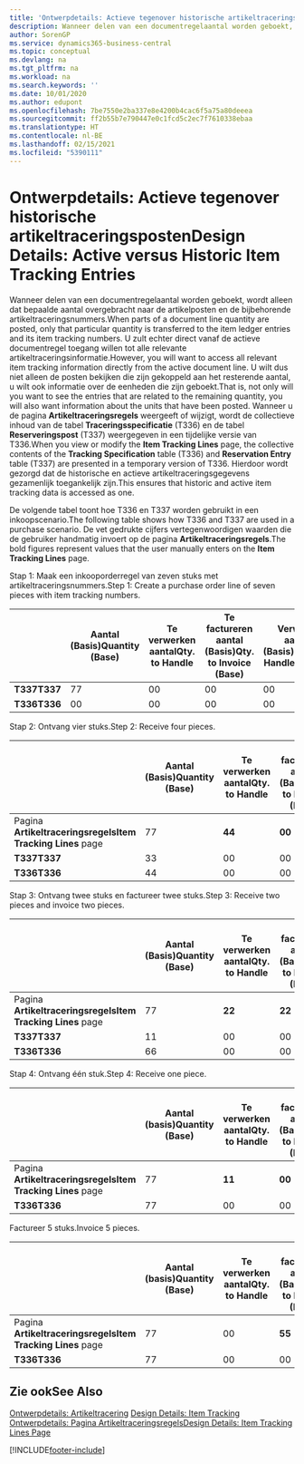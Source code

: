 ```yaml
---
title: 'Ontwerpdetails: Actieve tegenover historische artikeltraceringsposten | Microsoft Docs'
description: Wanneer delen van een documentregelaantal worden geboekt, wordt alleen dat bepaalde aantal overgebracht naar de artikelposten en de bijbehorende artikeltraceringsnummers. U zult echter direct vanaf de actieve documentregel toegang willen tot alle relevante artikeltraceringsinformatie. U wilt dus niet alleen de posten bekijken die zijn gekoppeld aan het resterende aantal, u wilt ook informatie over de eenheden die zijn geboekt. Wanneer u de pagina **Artikeltraceringsregels** weergeeft of wijzigt, wordt de collectieve inhoud van de tabel **Traceringsspecificatie** (T336) en de tabel **Reserveringspost** (T337) weergegeven in een tijdelijke versie van T336. Hierdoor wordt gezorgd dat de historische en actieve artikeltraceringsgegevens gezamenlijk toegankelijk zijn.
author: SorenGP
ms.service: dynamics365-business-central
ms.topic: conceptual
ms.devlang: na
ms.tgt_pltfrm: na
ms.workload: na
ms.search.keywords: ''
ms.date: 10/01/2020
ms.author: edupont
ms.openlocfilehash: 7be7550e2ba337e8e4200b4cac6f5a75a80deeea
ms.sourcegitcommit: ff2b55b7e790447e0c1fcd5c2ec7f7610338ebaa
ms.translationtype: HT
ms.contentlocale: nl-BE
ms.lasthandoff: 02/15/2021
ms.locfileid: "5390111"
---
```

# <a name="design-details-active-versus-historic-item-tracking-entries"></a><span data-ttu-id="1c6c6-107">Ontwerpdetails: Actieve tegenover historische artikeltraceringsposten</span><span class="sxs-lookup"><span data-stu-id="1c6c6-107">Design Details: Active versus Historic Item Tracking Entries</span></span>
<span data-ttu-id="1c6c6-108">Wanneer delen van een documentregelaantal worden geboekt, wordt alleen dat bepaalde aantal overgebracht naar de artikelposten en de bijbehorende artikeltraceringsnummers.</span><span class="sxs-lookup"><span data-stu-id="1c6c6-108">When parts of a document line quantity are posted, only that particular quantity is transferred to the item ledger entries and its item tracking numbers.</span></span> <span data-ttu-id="1c6c6-109">U zult echter direct vanaf de actieve documentregel toegang willen tot alle relevante artikeltraceringsinformatie.</span><span class="sxs-lookup"><span data-stu-id="1c6c6-109">However, you will want to access all relevant item tracking information directly from the active document line.</span></span> <span data-ttu-id="1c6c6-110">U wilt dus niet alleen de posten bekijken die zijn gekoppeld aan het resterende aantal, u wilt ook informatie over de eenheden die zijn geboekt.</span><span class="sxs-lookup"><span data-stu-id="1c6c6-110">That is, not only will you want to see the entries that are related to the remaining quantity, you will also want information about the units that have been posted.</span></span> <span data-ttu-id="1c6c6-111">Wanneer u de pagina **Artikeltraceringsregels** weergeeft of wijzigt, wordt de collectieve inhoud van de tabel **Traceringsspecificatie** (T336) en de tabel **Reserveringspost** (T337) weergegeven in een tijdelijke versie van T336.</span><span class="sxs-lookup"><span data-stu-id="1c6c6-111">When you view or modify the **Item Tracking Lines** page, the collective contents of the **Tracking Specification** table (T336) and **Reservation Entry** table (T337) are presented in a temporary version of T336.</span></span> <span data-ttu-id="1c6c6-112">Hierdoor wordt gezorgd dat de historische en actieve artikeltraceringsgegevens gezamenlijk toegankelijk zijn.</span><span class="sxs-lookup"><span data-stu-id="1c6c6-112">This ensures that historic and active item tracking data is accessed as one.</span></span>  

 <span data-ttu-id="1c6c6-113">De volgende tabel toont hoe T336 en T337 worden gebruikt in een inkoopscenario.</span><span class="sxs-lookup"><span data-stu-id="1c6c6-113">The following table shows how T336 and T337 are used in a purchase scenario.</span></span> <span data-ttu-id="1c6c6-114">De vet gedrukte cijfers vertegenwoordigen waarden die de gebruiker handmatig invoert op de pagina **Artikeltraceringsregels**.</span><span class="sxs-lookup"><span data-stu-id="1c6c6-114">The bold figures represent values that the user manually enters on the **Item Tracking Lines** page.</span></span>  

 <span data-ttu-id="1c6c6-115">Stap 1: Maak een inkooporderregel van zeven stuks met artikeltraceringsnummers.</span><span class="sxs-lookup"><span data-stu-id="1c6c6-115">Step 1: Create a purchase order line of seven pieces with item tracking numbers.</span></span>  

||<span data-ttu-id="1c6c6-116">**Aantal (Basis)**</span><span class="sxs-lookup"><span data-stu-id="1c6c6-116">**Quantity (Base)**</span></span>|<span data-ttu-id="1c6c6-117">**Te verwerken aantal**</span><span class="sxs-lookup"><span data-stu-id="1c6c6-117">**Qty. to Handle**</span></span>|<span data-ttu-id="1c6c6-118">**Te factureren aantal (Basis)**</span><span class="sxs-lookup"><span data-stu-id="1c6c6-118">**Qty. to Invoice (Base)**</span></span>|<span data-ttu-id="1c6c6-119">**Verwerkt aantal (Basis)**</span><span class="sxs-lookup"><span data-stu-id="1c6c6-119">**Quantity Handled (Base)**</span></span>|<span data-ttu-id="1c6c6-120">**Gefactureerd aantal (Basis)**</span><span class="sxs-lookup"><span data-stu-id="1c6c6-120">**Quantity Invoiced (Base)**</span></span>|  
|-|----------------------------------------------|--------------------------------------------|------------------------------------------------------|-------------------------------------------------------|--------------------------------------------------------|  
|<span data-ttu-id="1c6c6-121">**T337**</span><span class="sxs-lookup"><span data-stu-id="1c6c6-121">**T337**</span></span>|<span data-ttu-id="1c6c6-122">7</span><span class="sxs-lookup"><span data-stu-id="1c6c6-122">7</span></span>|<span data-ttu-id="1c6c6-123">0</span><span class="sxs-lookup"><span data-stu-id="1c6c6-123">0</span></span>|<span data-ttu-id="1c6c6-124">0</span><span class="sxs-lookup"><span data-stu-id="1c6c6-124">0</span></span>|<span data-ttu-id="1c6c6-125">0</span><span class="sxs-lookup"><span data-stu-id="1c6c6-125">0</span></span>|<span data-ttu-id="1c6c6-126">0</span><span class="sxs-lookup"><span data-stu-id="1c6c6-126">0</span></span>|  
|<span data-ttu-id="1c6c6-127">**T336**</span><span class="sxs-lookup"><span data-stu-id="1c6c6-127">**T336**</span></span>|<span data-ttu-id="1c6c6-128">0</span><span class="sxs-lookup"><span data-stu-id="1c6c6-128">0</span></span>|<span data-ttu-id="1c6c6-129">0</span><span class="sxs-lookup"><span data-stu-id="1c6c6-129">0</span></span>|<span data-ttu-id="1c6c6-130">0</span><span class="sxs-lookup"><span data-stu-id="1c6c6-130">0</span></span>|<span data-ttu-id="1c6c6-131">0</span><span class="sxs-lookup"><span data-stu-id="1c6c6-131">0</span></span>|<span data-ttu-id="1c6c6-132">0</span><span class="sxs-lookup"><span data-stu-id="1c6c6-132">0</span></span>|  

 <span data-ttu-id="1c6c6-133">Stap 2: Ontvang vier stuks.</span><span class="sxs-lookup"><span data-stu-id="1c6c6-133">Step 2: Receive four pieces.</span></span>  

||<span data-ttu-id="1c6c6-134">**Aantal (Basis)**</span><span class="sxs-lookup"><span data-stu-id="1c6c6-134">**Quantity (Base)**</span></span>|<span data-ttu-id="1c6c6-135">**Te verwerken aantal**</span><span class="sxs-lookup"><span data-stu-id="1c6c6-135">**Qty. to Handle**</span></span>|<span data-ttu-id="1c6c6-136">**Te factureren aantal (Basis)**</span><span class="sxs-lookup"><span data-stu-id="1c6c6-136">**Qty. to Invoice (Base)**</span></span>|<span data-ttu-id="1c6c6-137">**Verwerkt aantal (Basis)**</span><span class="sxs-lookup"><span data-stu-id="1c6c6-137">**Quantity Handled (Base)**</span></span>|<span data-ttu-id="1c6c6-138">**Gefactureerd aantal (Basis)**</span><span class="sxs-lookup"><span data-stu-id="1c6c6-138">**Quantity Invoiced (Base)**</span></span>|  
|-|----------------------------------------------|--------------------------------------------|------------------------------------------------------|-------------------------------------------------------|--------------------------------------------------------|  
|<span data-ttu-id="1c6c6-139">Pagina **Artikeltraceringsregels**</span><span class="sxs-lookup"><span data-stu-id="1c6c6-139">**Item Tracking Lines** page</span></span>|<span data-ttu-id="1c6c6-140">7</span><span class="sxs-lookup"><span data-stu-id="1c6c6-140">7</span></span>|<span data-ttu-id="1c6c6-141">**4**</span><span class="sxs-lookup"><span data-stu-id="1c6c6-141">**4**</span></span>|<span data-ttu-id="1c6c6-142">**0**</span><span class="sxs-lookup"><span data-stu-id="1c6c6-142">**0**</span></span>|<span data-ttu-id="1c6c6-143">0</span><span class="sxs-lookup"><span data-stu-id="1c6c6-143">0</span></span>|<span data-ttu-id="1c6c6-144">0</span><span class="sxs-lookup"><span data-stu-id="1c6c6-144">0</span></span>|  
|<span data-ttu-id="1c6c6-145">**T337**</span><span class="sxs-lookup"><span data-stu-id="1c6c6-145">**T337**</span></span>|<span data-ttu-id="1c6c6-146">3</span><span class="sxs-lookup"><span data-stu-id="1c6c6-146">3</span></span>|<span data-ttu-id="1c6c6-147">0</span><span class="sxs-lookup"><span data-stu-id="1c6c6-147">0</span></span>|<span data-ttu-id="1c6c6-148">0</span><span class="sxs-lookup"><span data-stu-id="1c6c6-148">0</span></span>|<span data-ttu-id="1c6c6-149">0</span><span class="sxs-lookup"><span data-stu-id="1c6c6-149">0</span></span>|<span data-ttu-id="1c6c6-150">0</span><span class="sxs-lookup"><span data-stu-id="1c6c6-150">0</span></span>|  
|<span data-ttu-id="1c6c6-151">**T336**</span><span class="sxs-lookup"><span data-stu-id="1c6c6-151">**T336**</span></span>|<span data-ttu-id="1c6c6-152">4</span><span class="sxs-lookup"><span data-stu-id="1c6c6-152">4</span></span>|<span data-ttu-id="1c6c6-153">0</span><span class="sxs-lookup"><span data-stu-id="1c6c6-153">0</span></span>|<span data-ttu-id="1c6c6-154">0</span><span class="sxs-lookup"><span data-stu-id="1c6c6-154">0</span></span>|<span data-ttu-id="1c6c6-155">4</span><span class="sxs-lookup"><span data-stu-id="1c6c6-155">4</span></span>|<span data-ttu-id="1c6c6-156">0</span><span class="sxs-lookup"><span data-stu-id="1c6c6-156">0</span></span>|  

 <span data-ttu-id="1c6c6-157">Stap 3: Ontvang twee stuks en factureer twee stuks.</span><span class="sxs-lookup"><span data-stu-id="1c6c6-157">Step 3: Receive two pieces and invoice two pieces.</span></span>  

||<span data-ttu-id="1c6c6-158">**Aantal (Basis)**</span><span class="sxs-lookup"><span data-stu-id="1c6c6-158">**Quantity (Base)**</span></span>|<span data-ttu-id="1c6c6-159">**Te verwerken aantal**</span><span class="sxs-lookup"><span data-stu-id="1c6c6-159">**Qty. to Handle**</span></span>|<span data-ttu-id="1c6c6-160">**Te factureren aantal (Basis)**</span><span class="sxs-lookup"><span data-stu-id="1c6c6-160">**Qty. to Invoice (Base)**</span></span>|<span data-ttu-id="1c6c6-161">**Verwerkt aantal (Basis)**</span><span class="sxs-lookup"><span data-stu-id="1c6c6-161">**Quantity Handled (Base)**</span></span>|<span data-ttu-id="1c6c6-162">**Gefactureerd aantal (Basis)**</span><span class="sxs-lookup"><span data-stu-id="1c6c6-162">**Quantity Invoiced (Base)**</span></span>|  
|-|----------------------------------------------|--------------------------------------------|------------------------------------------------------|-------------------------------------------------------|--------------------------------------------------------|  
|<span data-ttu-id="1c6c6-163">Pagina **Artikeltraceringsregels**</span><span class="sxs-lookup"><span data-stu-id="1c6c6-163">**Item Tracking Lines** page</span></span>|<span data-ttu-id="1c6c6-164">7</span><span class="sxs-lookup"><span data-stu-id="1c6c6-164">7</span></span>|<span data-ttu-id="1c6c6-165">**2**</span><span class="sxs-lookup"><span data-stu-id="1c6c6-165">**2**</span></span>|<span data-ttu-id="1c6c6-166">**2**</span><span class="sxs-lookup"><span data-stu-id="1c6c6-166">**2**</span></span>|<span data-ttu-id="1c6c6-167">4</span><span class="sxs-lookup"><span data-stu-id="1c6c6-167">4</span></span>|<span data-ttu-id="1c6c6-168">0</span><span class="sxs-lookup"><span data-stu-id="1c6c6-168">0</span></span>|  
|<span data-ttu-id="1c6c6-169">**T337**</span><span class="sxs-lookup"><span data-stu-id="1c6c6-169">**T337**</span></span>|<span data-ttu-id="1c6c6-170">1</span><span class="sxs-lookup"><span data-stu-id="1c6c6-170">1</span></span>|<span data-ttu-id="1c6c6-171">0</span><span class="sxs-lookup"><span data-stu-id="1c6c6-171">0</span></span>|<span data-ttu-id="1c6c6-172">0</span><span class="sxs-lookup"><span data-stu-id="1c6c6-172">0</span></span>|<span data-ttu-id="1c6c6-173">0</span><span class="sxs-lookup"><span data-stu-id="1c6c6-173">0</span></span>|<span data-ttu-id="1c6c6-174">0</span><span class="sxs-lookup"><span data-stu-id="1c6c6-174">0</span></span>|  
|<span data-ttu-id="1c6c6-175">**T336**</span><span class="sxs-lookup"><span data-stu-id="1c6c6-175">**T336**</span></span>|<span data-ttu-id="1c6c6-176">6</span><span class="sxs-lookup"><span data-stu-id="1c6c6-176">6</span></span>|<span data-ttu-id="1c6c6-177">0</span><span class="sxs-lookup"><span data-stu-id="1c6c6-177">0</span></span>|<span data-ttu-id="1c6c6-178">0</span><span class="sxs-lookup"><span data-stu-id="1c6c6-178">0</span></span>|<span data-ttu-id="1c6c6-179">6</span><span class="sxs-lookup"><span data-stu-id="1c6c6-179">6</span></span>|<span data-ttu-id="1c6c6-180">2</span><span class="sxs-lookup"><span data-stu-id="1c6c6-180">2</span></span>|  

 <span data-ttu-id="1c6c6-181">Stap 4: Ontvang één stuk.</span><span class="sxs-lookup"><span data-stu-id="1c6c6-181">Step 4: Receive one piece.</span></span>  

||<span data-ttu-id="1c6c6-182">**Aantal (basis)**</span><span class="sxs-lookup"><span data-stu-id="1c6c6-182">**Quantity (Base)**</span></span>|<span data-ttu-id="1c6c6-183">**Te verwerken aantal**</span><span class="sxs-lookup"><span data-stu-id="1c6c6-183">**Qty. to Handle**</span></span>|<span data-ttu-id="1c6c6-184">**Te factureren aantal (Basis)**</span><span class="sxs-lookup"><span data-stu-id="1c6c6-184">**Qty. to Invoice (Base)**</span></span>|<span data-ttu-id="1c6c6-185">**Verwerkt aantal (Basis)**</span><span class="sxs-lookup"><span data-stu-id="1c6c6-185">**Quantity Handled (Base)**</span></span>|<span data-ttu-id="1c6c6-186">**Gefactureerd aantal (Basis)**</span><span class="sxs-lookup"><span data-stu-id="1c6c6-186">**Quantity Invoiced (Base)**</span></span>|  
|-|----------------------------------------------|--------------------------------------------|------------------------------------------------------|-------------------------------------------------------|--------------------------------------------------------|  
|<span data-ttu-id="1c6c6-187">Pagina **Artikeltraceringsregels**</span><span class="sxs-lookup"><span data-stu-id="1c6c6-187">**Item Tracking Lines** page</span></span>|<span data-ttu-id="1c6c6-188">7</span><span class="sxs-lookup"><span data-stu-id="1c6c6-188">7</span></span>|<span data-ttu-id="1c6c6-189">**1**</span><span class="sxs-lookup"><span data-stu-id="1c6c6-189">**1**</span></span>|<span data-ttu-id="1c6c6-190">**0**</span><span class="sxs-lookup"><span data-stu-id="1c6c6-190">**0**</span></span>|<span data-ttu-id="1c6c6-191">6</span><span class="sxs-lookup"><span data-stu-id="1c6c6-191">6</span></span>|<span data-ttu-id="1c6c6-192">2</span><span class="sxs-lookup"><span data-stu-id="1c6c6-192">2</span></span>|  
|<span data-ttu-id="1c6c6-193">**T336**</span><span class="sxs-lookup"><span data-stu-id="1c6c6-193">**T336**</span></span>|<span data-ttu-id="1c6c6-194">7</span><span class="sxs-lookup"><span data-stu-id="1c6c6-194">7</span></span>|<span data-ttu-id="1c6c6-195">0</span><span class="sxs-lookup"><span data-stu-id="1c6c6-195">0</span></span>|<span data-ttu-id="1c6c6-196">0</span><span class="sxs-lookup"><span data-stu-id="1c6c6-196">0</span></span>|<span data-ttu-id="1c6c6-197">7</span><span class="sxs-lookup"><span data-stu-id="1c6c6-197">7</span></span>|<span data-ttu-id="1c6c6-198">2</span><span class="sxs-lookup"><span data-stu-id="1c6c6-198">2</span></span>|  

 <span data-ttu-id="1c6c6-199">Factureer 5 stuks.</span><span class="sxs-lookup"><span data-stu-id="1c6c6-199">Invoice 5 pieces.</span></span>  

||<span data-ttu-id="1c6c6-200">**Aantal (basis)**</span><span class="sxs-lookup"><span data-stu-id="1c6c6-200">**Quantity (Base)**</span></span>|<span data-ttu-id="1c6c6-201">**Te verwerken aantal**</span><span class="sxs-lookup"><span data-stu-id="1c6c6-201">**Qty. to Handle**</span></span>|<span data-ttu-id="1c6c6-202">**Te factureren aantal (Basis)**</span><span class="sxs-lookup"><span data-stu-id="1c6c6-202">**Qty. to Invoice (Base)**</span></span>|<span data-ttu-id="1c6c6-203">**Verwerkt aantal (Basis)**</span><span class="sxs-lookup"><span data-stu-id="1c6c6-203">**Quantity Handled (Base)**</span></span>|<span data-ttu-id="1c6c6-204">**Gefactureerd aantal (Basis)**</span><span class="sxs-lookup"><span data-stu-id="1c6c6-204">**Quantity Invoiced (Base)**</span></span>|  
|-|----------------------------------------------|--------------------------------------------|------------------------------------------------------|-------------------------------------------------------|--------------------------------------------------------|  
|<span data-ttu-id="1c6c6-205">Pagina **Artikeltraceringsregels**</span><span class="sxs-lookup"><span data-stu-id="1c6c6-205">**Item Tracking Lines** page</span></span>|<span data-ttu-id="1c6c6-206">7</span><span class="sxs-lookup"><span data-stu-id="1c6c6-206">7</span></span>|<span data-ttu-id="1c6c6-207">0</span><span class="sxs-lookup"><span data-stu-id="1c6c6-207">0</span></span>|<span data-ttu-id="1c6c6-208">**5**</span><span class="sxs-lookup"><span data-stu-id="1c6c6-208">**5**</span></span>|<span data-ttu-id="1c6c6-209">7</span><span class="sxs-lookup"><span data-stu-id="1c6c6-209">7</span></span>|<span data-ttu-id="1c6c6-210">2</span><span class="sxs-lookup"><span data-stu-id="1c6c6-210">2</span></span>|  
|<span data-ttu-id="1c6c6-211">**T336**</span><span class="sxs-lookup"><span data-stu-id="1c6c6-211">**T336**</span></span>|<span data-ttu-id="1c6c6-212">7</span><span class="sxs-lookup"><span data-stu-id="1c6c6-212">7</span></span>|<span data-ttu-id="1c6c6-213">0</span><span class="sxs-lookup"><span data-stu-id="1c6c6-213">0</span></span>|<span data-ttu-id="1c6c6-214">0</span><span class="sxs-lookup"><span data-stu-id="1c6c6-214">0</span></span>|<span data-ttu-id="1c6c6-215">7</span><span class="sxs-lookup"><span data-stu-id="1c6c6-215">7</span></span>|<span data-ttu-id="1c6c6-216">7</span><span class="sxs-lookup"><span data-stu-id="1c6c6-216">7</span></span>|  

## <a name="see-also"></a><span data-ttu-id="1c6c6-217">Zie ook</span><span class="sxs-lookup"><span data-stu-id="1c6c6-217">See Also</span></span>  
 <span data-ttu-id="1c6c6-218">[Ontwerpdetails: Artikeltracering](design-details-item-tracking.md) </span><span class="sxs-lookup"><span data-stu-id="1c6c6-218">[Design Details: Item Tracking](design-details-item-tracking.md) </span></span>  
 [<span data-ttu-id="1c6c6-219">Ontwerpdetails: Pagina Artikeltraceringsregels</span><span class="sxs-lookup"><span data-stu-id="1c6c6-219">Design Details: Item Tracking Lines Page</span></span>](design-details-item-tracking-lines-window.md)


[!INCLUDE[footer-include](includes/footer-banner.md)]